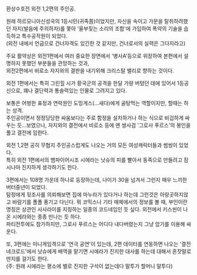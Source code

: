 환상수호전 외전 1,2편의 주인공.  

원래 하르모니아신성국의 1등시민(귀족쯤)이었지만, 자신을 속이고 가문을 탈취하려했던 자지(발음에 주의하자)를 쫓아 '울부짖는 소리의 조합'에
가입하여 폭약의 기술을 습득하고 특수공작원이 되었다.  
(외전 내에서 언급으로 건너자격도 있긴한 것 같지만, 건너로서의 실력은 그다지라고)

주요 활약상은 외전1편에서 여러 중요한 장면에서 '병사A'등으로 위장하여 본편에서 설명하지 못했던 부분들을 관망하는 것과,  
외전2편에서 비로소 자지와의 결판을 내기위해 크리스탈 밸리로 향하는 것이다.

외전 1편에서는 특히 그린힐 시가 황국군의 공격을 한달 가량 버텼던 데에 있어서 1등공신으로, 꽤나 결단력과 통솔력있는 인물로 그려지고
있다.  

보통은 어벙한 표정과 연락원인 도밍게스(...새다)에게 골탕먹는 역할이지만, 할때는 하는 성격.  
주인공이면서 정정당당한 싸움보다는 주로 함정을 설치하거나 하는 식으로 비겁하게 싸우는 듯...보였으나, 자지와의 결전에서 비로소 등에 맨
쌍사검 '그로사 푸르스'의 봉인을 풀고 결전에 임한다.

외전 1,2편 공히 무협지 주인공스럽게도 나오는 거의 모든 여성캐릭터들과 썸씽이 있었다.  
특히 외전 1편에서의 뱀파이어시조 시에라는 낫슈의 피를 빨아서 동족으로 만들려고 잠시나마 진지하게 생각하기도 한다.

3편에서는 108명 가운데 하나로 등장하는데, 나이가 30을 넘겨서 그런지 매우 느끼한 버터중년이 되었다.  
탐정에게 뒷조사를 의뢰해보면 집에 마누라가 있다거나 하는데 그런것은 아랑곳하지않고 바람기를 폴폴 풍기고 다닌다. 뭐 코믹스나 기타 매체에서의
정보를 볼 때, 부인이란 명칭은 상관인 사사라이를 지칭하는 일종의 코드네임인 듯 싶다. 외전에서 키스씬이 나온 시에라와는 종종 만나는 듯
하다.  
파티전투에도 참가하지만, 그로사 푸르스는 어디다 내다버렸는지 그냥 암기를 이용해 싸운다.

또, 3편에는 미니게임격으로 '연극 공연'이 있는데, 2편 데이터를 연동하면 나오는 '결전 네크로드'에서 낫슈에게 배역을 맡기면 시에라가
진지한 대사를 하는데 대해서 혼잣말로 딴지를 걸기도 한다.  
(주: 원래 시에라는 평소에 별로 진지한 구석이 없는데다 말투가 할머니 말투다)

